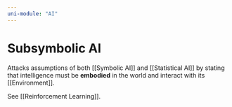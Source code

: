```yaml
---
uni-module: "AI"
---
```

# Subsymbolic AI

Attacks assumptions of both [[Symbolic AI]] and [[Statistical AI]] by stating that intelligence must be **embodied** in the world and interact with its [[Environment]].

See [[Reinforcement Learning]].
